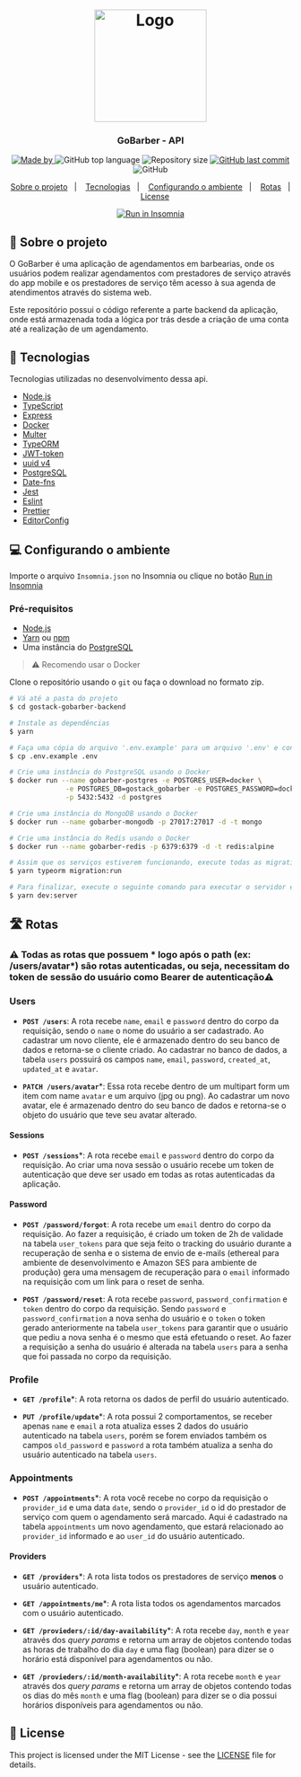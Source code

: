 <h1 align="center">
  <img alt="Logo" src="https://res.cloudinary.com/eliasgcf/image/upload/v1588625369/GoBarber/logo_iw1v9f.svg" width="200px">
</h1>

<h3 align="center">
  GoBarber - API
</h3>

<p align="center">
  <a href="https://www.linkedin.com/in/gustavo-tatarem/" target="_blank" rel="noopener noreferrer">
    <img alt="Made by" src="https://img.shields.io/badge/made%20by-gustavo%20tatarem-%23FF9000">
  </a>
  
<img alt="GitHub top language" src="https://img.shields.io/github/languages/top/gustatarem/gostack-gobarber-backend?color=%23FF9000">

  <img alt="Repository size" src="https://img.shields.io/github/repo-size/gustatarem/gostack-gobarber-backend?color=%23FF9000">

  <a href="https://github.com/gustatarem/gostack-gobarber-backend/commits/master">
    <img alt="GitHub last commit" src="https://img.shields.io/github/last-commit/gustatarem/gostack-gobarber-backend?color=%23FF9000">
  </a>

  <img alt="GitHub" src="https://img.shields.io/github/license/gustatarem/gostack-gobarber-backenD?color=%23FF9000">
</p>

<p align="center">
  <a href="#-sobre-o-projeto">Sobre o projeto</a>&nbsp;&nbsp;&nbsp;|&nbsp;&nbsp;&nbsp;
  <a href="#-tecnologias">Tecnologias</a>&nbsp;&nbsp;&nbsp;|&nbsp;&nbsp;&nbsp;
  <a href="#-configurando-o-ambiente">Configurando o ambiente</a>&nbsp;&nbsp;&nbsp;|&nbsp;&nbsp;&nbsp;
  <a href="#-rotas">Rotas</a>&nbsp;&nbsp;&nbsp;|&nbsp;&nbsp;&nbsp;
  <a href="#-license">License</a>
</p>

<p align="center" id="insomniaButton">
	<a href="https://insomnia.rest/run/?label=GoBarber&uri=https%3A%2F%2Fgithub.com%2Fgustatarem%2Fgostack-gobarber-backend%2Fblob%2Fmaster%2FInsomnia.json" target="_blank"><img src="https://insomnia.rest/images/run.svg" alt="Run in Insomnia"></a>
</p>

## 💇 Sobre o projeto

O GoBarber é uma aplicação de agendamentos em barbearias, onde os usuários podem realizar agendamentos com prestadores de serviço através do app mobile e os prestadores de serviço têm acesso à sua agenda de atendimentos através do sistema web.

 Este repositório possui o código referente a parte backend da aplicação, onde está armazenada toda a lógica por trás desde a criação de uma conta até a realização de um agendamento.
 
## 🚀 Tecnologias

Tecnologias utilizadas no desenvolvimento dessa api.

- [Node.js](https://nodejs.org/en/)
- [TypeScript](https://www.typescriptlang.org/)
- [Express](https://expressjs.com/pt-br/)
- [Docker](https://www.docker.com/)
- [Multer](https://github.com/expressjs/multer)
- [TypeORM](https://typeorm.io/#/)
- [JWT-token](https://jwt.io/)
- [uuid v4](https://github.com/thenativeweb/uuidv4/)
- [PostgreSQL](https://www.postgresql.org/)
- [Date-fns](https://date-fns.org/)
- [Jest](https://jestjs.io/)
- [Eslint](https://eslint.org/)
- [Prettier](https://prettier.io/)
- [EditorConfig](https://editorconfig.org/)

## 💻 Configurando o ambiente

Importe o arquivo `Insomnia.json` no Insomnia ou clique no botão [Run in Insomnia](#insomniaButton)

### Pré-requisitos

- [Node.js](https://nodejs.org/en/)
- [Yarn](https://classic.yarnpkg.com/) ou [npm](https://www.npmjs.com/)
- Uma instância do [PostgreSQL](https://www.postgresql.org/)

> :warning: Recomendo usar o Docker

Clone o repositório usando o `git` ou faça o download no formato zip. 


```bash
# Vá até a pasta do projeto
$ cd gostack-gobarber-backend

# Instale as dependências
$ yarn

# Faça uma cópia do arquivo '.env.example' para um arquivo '.env' e configure as SUAS variáveis ambiente.
$ cp .env.example .env

# Crie uma instância do PostgreSQL usando o Docker
$ docker run --name gobarber-postgres -e POSTGRES_USER=docker \
              -e POSTGRES_DB=gostack_gobarber -e POSTGRES_PASSWORD=docker \
              -p 5432:5432 -d postgres

# Crie uma instância do MongoDB usando o Docker
$ docker run --name gobarber-mongodb -p 27017:27017 -d -t mongo

# Crie uma instância do Redis usando o Docker
$ docker run --name gobarber-redis -p 6379:6379 -d -t redis:alpine

# Assim que os serviços estiverem funcionando, execute todas as migrations
$ yarn typeorm migration:run

# Para finalizar, execute o seguinte comando para executar o servidor em ambiente de desenvolvimento
$ yarn dev:server
```

## 🛣 Rotas

### :warning: Todas as rotas que possuem * logo após o path (ex: /users/avatar*) são rotas autenticadas, ou seja, necessitam do token de sessão do usuário como Bearer de autenticação:warning:

### Users

- **`POST /users`**: A rota recebe `name`, `email` e `password` dentro do corpo da requisição, sendo o `name` o nome do usuário a ser cadastrado. Ao cadastrar um novo cliente, ele é armazenado dentro do seu banco de dados e retorna-se o cliente criado. Ao cadastrar no banco de dados, a tabela `users` possuirá os campos `name`, `email`, `password`, `created_at`, `updated_at` e `avatar`.

- **`PATCH /users/avatar`***: Essa rota recebe dentro de um multipart form um item com name `avatar` e um arquivo (jpg ou png). Ao cadastrar um novo avatar, ele é armazenado dentro do seu banco de dados e retorna-se o objeto do usuário que teve seu avatar alterado.

#### Sessions

- **`POST /sessions`***: A rota recebe `email` e `password` dentro do corpo da requisição. Ao criar uma nova sessão o usuário recebe um token de autenticação que deve ser usado em todas as rotas autenticadas da aplicação.

#### Password

- **`POST /password/forgot`**: A rota recebe um `email` dentro do corpo da requisição. Ao fazer a requisição, é criado um token de 2h de validade na tabela `user_tokens` para que seja feito o tracking do usuário durante a recuperação de senha e o sistema de envio de e-mails (ethereal para ambiente de desenvolvimento e Amazon SES para ambiente de produção) gera uma mensagem de recuperação para o `email` informado na requisição com um link para o reset de senha. 

- **`POST /password/reset`**: A rota recebe `password`, `password_confirmation` e `token` dentro do corpo da requisição. Sendo `password` e `password_confirmation` a nova senha do usuário e o `token` o token gerado anteriormente na tabela `user_tokens` para garantir que o usuário que pediu a nova senha é o mesmo que está efetuando o reset. Ao fazer a requisição a senha do usuário é alterada na tabela `users` para a senha que foi passada no corpo da requisição.

### Profile

 - **`GET /profile`***: A rota retorna os dados de perfil do usuário autenticado.

 - **`PUT /profile/update`***: A rota possui 2 comportamentos, se receber apenas `name` e `email` a rota atualiza esses 2 dados do usuário autenticado na tabela `users`, porém se forem enviados também os campos `old_password` e `password` a rota também atualiza a senha do usuário autenticado na tabela `users`.

### Appointments

- **`POST /appointments`***: A rota você recebe no corpo da requisição o `provider_id` e uma data `date`, sendo o `provider_id` o id do prestador de serviço com quem o agendamento será marcado. Aqui é cadastrado na tabela `appointments` um novo agendamento, que estará relacionado ao `provider_id` informado e ao `user_id` do usuário autenticado.

#### Providers

- **`GET /providers`***: A rota lista todos os prestadores de serviço **menos** o usuário autenticado.

- **`GET /appointments/me`***: A rota lista todos os agendamentos marcados com o usuário autenticado.

- **`GET /provieders/:id/day-availability`***: A rota recebe `day`, `month` e `year` através dos *query params* e retorna um array de objetos contendo todas as horas de trabalho do dia `day` e uma flag (boolean) para dizer se o horário está disponível para agendamentos ou não. 

- **`GET /provieders/:id/month-availability`***: A rota recebe `month` e `year` através dos *query params* e retorna um array de objetos contendo todas os dias do mês `month` e uma flag (boolean) para dizer se o dia possui horários disponíveis para agendamentos ou não. 

## 📝 License

This project is licensed under the MIT License - see the [LICENSE](LICENSE) file for details.
